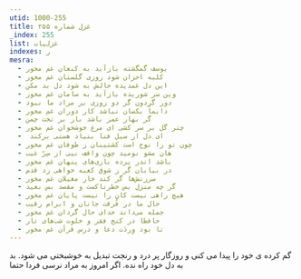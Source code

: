 ```yaml
---
utid: 1000-255
title: غزل شماره ۲۵۵
_index: 255
list: غزلیات
indexes: ر
mesra:
  - یوسف گمگشته بازآید به کنعان غم مخور
  - کلبه احزان شود روزی گلستان غم مخور
  - این دل غمدیده حالش به شود دل بد مکن
  - وین سر شوریده بازآید به سامان غم مخور
  - دور گردون گر دو روزی بر مراد ما نبود
  - دایماً یکسان نباشد کار دوران غم مخور
  - گر بهار عمر باشد باز بر تخت چمن
  - چتر گل بر سر کشی ای مرغ خوشخوان غم مخور
  - ‌ ای دل ار سیل فنا بنیاد هستی برکند
  - چون تو را نوح است کشتیبان ز طوفان غم مخور
  - هان مشو نومید چون واقف نیی از سِرّ غیب
  - باشد اندر پرده بازی‌های پنهان غم مخور
  - در بیابان گر ز شوق کعبه خواهی زد قدم
  - سرزنش‌ها گر کند خار مغیلان غم مخور
  - گر چه منزل بس خطرناکست و مقصد بس بعید
  - هیچ راهی نیست کان را نیست پایان غم مخور
  - حال ما در فُرقت جانان و ابرام رقیب
  - جمله می‌داند خدای حال گردان غم مخور
  - حافظا در کنج فقر و خلوت شب‌های تار
  - تا بود وِردَت دعا و درس قرآن غم مخور
---
```

گم کرده ی خود را پیدا می کنی و روزگار پر درد و رنجت تبدیل به خوشبختی می شود. بد به دل خود راه نده. اگر امروز به مراد نرسی فردا حتما
